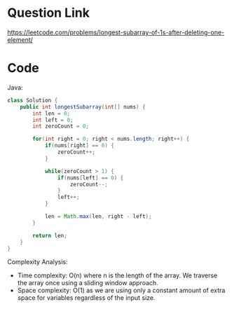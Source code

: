 # Question Link
https://leetcode.com/problems/longest-subarray-of-1s-after-deleting-one-element/

# Code

Java:

```java
class Solution {
    public int longestSubarray(int[] nums) {
        int len = 0;
        int left = 0;
        int zeroCount = 0;

        for(int right = 0; right < nums.length; right++) {
            if(nums[right] == 0) {
                zeroCount++;
            }

            while(zeroCount > 1) {
                if(nums[left] == 0) {
                    zeroCount--;
                }
                left++;
            }

            len = Math.max(len, right - left);
        }

        return len;
    }
}
```

Complexity Analysis:
- Time complexity: O(n) where n is the length of the array. We traverse the array once using a sliding window approach.
- Space complexity: O(1) as we are using only a constant amount of extra space for variables regardless of the input size.